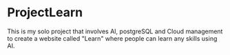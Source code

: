 # ProjectLearn
This is my solo project that involves AI, postgreSQL and Cloud management to create a website called "Learn" where people can learn any skills using AI.
